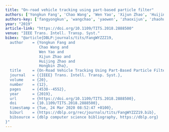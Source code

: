 ```yaml
---
title: "On-road vehicle tracking using part-based particle filter"
authors: ['Yongkun Fang', 'Chao Wang', 'Wen Yao', 'Xijun Zhao', 'Huijing Zhao', 'Hongbin Zha']
authors-key: ['fangyongkun', 'wangchao', 'yaowen', 'zhaoxijun', 'zhaohuijing', 'zhahongbin']
year: "2019"
article-link: "https://doi.org/10.1109/TITS.2018.2888500"
venue: "IEEE Trans. Intell. Transp. Syst."
bibex: "@article{DBLP:journals/tits/FangWYZZZ19,
  author    = {Yongkun Fang and
               Chao Wang and
               Wen Yao and
               Xijun Zhao and
               Huijing Zhao and
               Hongbin Zha},
  title     = {On-Road Vehicle Tracking Using Part-Based Particle Filter},
  journal   = {{IEEE} Trans. Intell. Transp. Syst.},
  volume    = {20},
  number    = {12},
  pages     = {4538--4552},
  year      = {2019},
  url       = {https://doi.org/10.1109/TITS.2018.2888500},
  doi       = {10.1109/TITS.2018.2888500},
  timestamp = {Tue, 24 Mar 2020 08:52:47 +0100},
  biburl    = {https://dblp.org/rec/journals/tits/FangWYZZZ19.bib},
  bibsource = {dblp computer science bibliography, https://dblp.org}
}"
---
```

